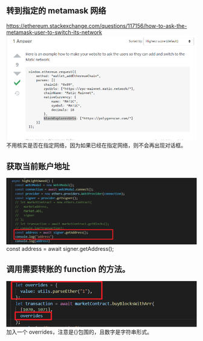 ## 转到指定的 metamask 网络

https://ethereum.stackexchange.com/questions/117156/how-to-ask-the-metamask-user-to-switch-its-network  
![](./img/2022-05-17-10-07-55.png)  
不用核实是否在指定网络，因为如果已经在指定网络，则不会再出现对话框。

## 获取当前账户地址

![](./img/2022-05-18-13-59-41.png)  
const address = await signer.getAddress();

## 调用需要转账的 function 的方法。

![](./img/2022-05-19-14-44-28.png)  
加入一个 overrides，注意是{}包围的，且数字是字符串形式。        
